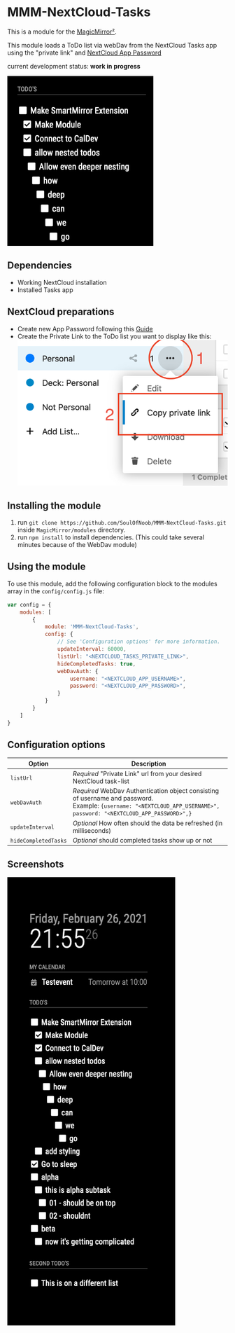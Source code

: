 # MMM-NextCloud-Tasks

This is a module for the [MagicMirror²](https://github.com/MichMich/MagicMirror/).

This module loads a ToDo list via webDav from the NextCloud Tasks app using the "private link" and [NextCloud App Password](https://docs.nextcloudpi.com/en/two-factor-authentication-for-nextcloud/)

current development status: **work in progress**

![Small Screenshot](/assets/small_screenshot.png?raw=true)

## Dependencies

- Working NextCloud installation
- Installed Tasks app

## NextCloud preparations

- Create new App Password following this [Guide](https://docs.nextcloudpi.com/en/two-factor-authentication-for-nextcloud/)
- Create the Private Link to the ToDo list you want to display like this:
![Tasks Screenshot](/assets/generate_private_link.png?raw=true)

## Installing the module

1. run `git clone https://github.com/SoulOfNoob/MMM-NextCloud-Tasks.git` inside `MagicMirror/modules` directory.
2. run `npm install` to install dependencies. (This could take several minutes because of the WebDav module)

## Using the module

To use this module, add the following configuration block to the modules array in the `config/config.js` file:

```js
var config = {
    modules: [
        {
            module: 'MMM-NextCloud-Tasks',
            config: {
                // See 'Configuration options' for more information.
                updateInterval: 60000,
                listUrl: "<NEXTCLOUD_TASKS_PRIVATE_LINK>",
                hideCompletedTasks: true,
                webDavAuth: {
                    username: "<NEXTCLOUD_APP_USERNAME>",
                    password: "<NEXTCLOUD_APP_PASSWORD>",
                }
            }
        }
    ]
}
```

## Configuration options

| Option               | Description
|----------------------|-----------
| `listUrl`            | *Required* "Private Link" url from your desired NextCloud task-list
| `webDavAuth`         | *Required* WebDav Authentication object consisting of username and password. <br> Example: `{username: "<NEXTCLOUD_APP_USERNAME>", password: "<NEXTCLOUD_APP_PASSWORD>",}`
| `updateInterval`     | *Optional* How often should the data be refreshed (in milliseconds)
| `hideCompletedTasks` | *Optional* should completed tasks show up or not

## Screenshots

![Module Screenshot](/assets/demo_screenshot.png?raw=true)
